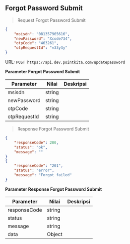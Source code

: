 ## Forgot Password Submit

> Request Forgot Password Submit

```json
{
    "msisdn": "081357965616",
    "newPassword": "Xcode734",
    "otpCode": "463261",
	"otpRequestId": "v33y3y"
}
```

URL: `POST https://api.dev.pointkita.com/updatepassword`

**Parameter Forgot Password Submit**

Parameter | Nilai | Deskripsi
----------|-------|-----------
msisdn | string | 
newPassword | string | 
otpCode | string | 
otpRequestId | string | 


> Response Forgot Password Submit

```json
{
    "responseCode": 200,
    "status": "ok",
    "message": ""
}
{
    "responseCode": "201",
    "status": "error",
    "message": "Forgot failed"
}
```

**Parameter Response Forgot Password Submit**

Parameter | Nilai | Deskripsi
----------|-------|-----------
responseCode| string |
status| string |
message| string | 
data| Object | 